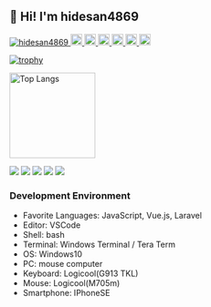 ## 👋 Hi! I'm hidesan4869

<p align="left">
  <a href="https://github.com/hidesan4869/hidesan4869/">
    <img src="https://komarev.com/ghpvc/?username=hidesan4869" alt="hidesan4869" />
  </a>
  <a href="http://twitter.com/hidesan4869">
    <img height="20" src="https://img.shields.io/twitter/follow/hidesan4869?label=Twitter&logo=twitter&style=flat" />
  </a>
  <a href="https://github.com/hidesan4869">
    <img height="20" src="https://img.shields.io/github/followers/hidesan4869?label=follow&logo=github&style=flat" />
  </a>
  <a href="https://www.reddit.com/user/hidesan4869">
    <img height="20" src="https://img.shields.io/reddit/user-karma/combined/hidesan4869?label=Reddit&logo=reddit&style=flat" />
  </a>
  <a href="https://stackoverflow.com/users/5720201/hidesan4869">
    <img height="20" src="https://img.shields.io/stackexchange/stackoverflow/r/5720201?label=StackOverflow&logo=stack-overflow&style=flat" />
  </a>
  <a href="http://qiita.com/hidesan4869">
    <img height="20" src="https://qiita-badge.apiapi.app/s/hidesan4869/posts.svg" />
  </a>
  <//qiita.com/hidesan4869">
    <img height="20" src="https://qiita-badge.apiapi.app/s/hidesan4869/contributions.svg" />
  </a>
</p>

[![trophy](https://github-profile-trophy.vercel.app/?username=hidesan4869&rank=S,AAA,AA,A,B,C&theme=dracula)](https://github.com/hidesan4869/github-profile-trophy)

<p align="left"> 
  <img alt="Top Langs" height="150px" src="https://github-readme-stats.vercel.app/api/top-langs/?username=hidesan4869&layout=compact&count_private=true&show_icons=true&show_icons=true&theme=dracula" />
</p>
  
![](http://github-profile-summary-cards.vercel.app/api/cards/profile-details?username=hidesan4869&theme=dracula)
![](http://github-profile-summary-cards.vercel.app/api/cards/repos-per-language?username=hidesan4869&theme=dracula)
![](http://github-profile-summary-cards.vercel.app/api/cards/most-commit-language?username=hidesan4869&theme=dracula)
![](http://github-profile-summary-cards.vercel.app/api/cards/stats?username=hidesan4869&theme=dracula)
![](http://github-profile-summary-cards.vercel.app/api/cards/productive-time?username=hidesan4869&theme=dracula&utcOffset=8)

### Development Environment

- Favorite Languages: JavaScript, Vue.js, Laravel
- Editor: VSCode
- Shell: bash
- Terminal: Windows Terminal / Tera Term
- OS: Windows10
- PC: mouse computer
- Keyboard: Logicool(G913 TKL)
- Mouse: Logicool(M705m)
- Smartphone: IPhoneSE
